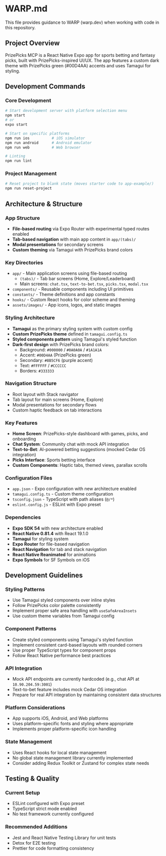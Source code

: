 # WARP.md

This file provides guidance to WARP (warp.dev) when working with code in this repository.

## Project Overview

PrizePicks MCP is a React Native Expo app for sports betting and fantasy picks, built with PrizePicks-inspired UI/UX. The app features a custom dark theme with PrizePicks green (#00D4AA) accents and uses Tamagui for styling.

## Development Commands

### Core Development
```bash
# Start development server with platform selection menu
npm start
# or
expo start

# Start on specific platforms
npm run ios          # iOS simulator
npm run android      # Android emulator
npm run web          # Web browser

# Linting
npm run lint
```

### Project Management
```bash
# Reset project to blank state (moves starter code to app-example/)
npm run reset-project
```

## Architecture & Structure

### App Structure
- **File-based routing** via Expo Router with experimental typed routes enabled
- **Tab-based navigation** with main app content in `app/(tabs)/`
- **Modal presentations** for secondary screens
- **Custom theming** via Tamagui with PrizePicks brand colors

### Key Directories
- `app/` - Main application screens using file-based routing
  - `(tabs)/` - Tab bar screens (Home, Explore/Leaderboard)
  - Main screens: `chat.tsx`, `text-to-bet.tsx`, `picks.tsx`, `modal.tsx`
- `components/` - Reusable components including UI primitives
- `constants/` - Theme definitions and app constants
- `hooks/` - Custom React hooks for color scheme and theming
- `assets/images/` - App icons, logos, and static images

### Styling Architecture
- **Tamagui** as the primary styling system with custom config
- **Custom PrizePicks theme** defined in `tamagui.config.ts`
- **Styled components pattern** using Tamagui's styled function
- **Dark-first design** with PrizePicks brand colors:
  - Background: `#000000` / `#0A0A0A` / `#1A1A1A`
  - Accent: `#00D4AA` (PrizePicks green)
  - Secondary: `#8B5CF6` (purple accent)
  - Text: `#FFFFFF` / `#CCCCCC`
  - Borders: `#333333`

### Navigation Structure
- Root layout with Stack navigator
- Tab layout for main screens (Home, Explore)
- Modal presentations for secondary flows
- Custom haptic feedback on tab interactions

### Key Features
- **Home Screen**: PrizePicks-style dashboard with games, picks, and onboarding
- **Chat System**: Community chat with mock API integration
- **Text-to-Bet**: AI-powered betting suggestions (mocked Cedar OS integration)
- **Picks Interface**: Sports betting interface
- **Custom Components**: Haptic tabs, themed views, parallax scrolls

### Configuration Files
- `app.json` - Expo configuration with new architecture enabled
- `tamagui.config.ts` - Custom theme configuration
- `tsconfig.json` - TypeScript with path aliases (`@/*`)
- `eslint.config.js` - ESLint with Expo preset

### Dependencies
- **Expo SDK 54** with new architecture enabled
- **React Native 0.81.4** with React 19.1.0
- **Tamagui** for styling system
- **Expo Router** for file-based navigation
- **React Navigation** for tab and stack navigation
- **React Native Reanimated** for animations
- **Expo Symbols** for SF Symbols on iOS

## Development Guidelines

### Styling Patterns
- Use Tamagui styled components over inline styles
- Follow PrizePicks color palette consistently
- Implement proper safe area handling with `useSafeAreaInsets`
- Use custom theme variables from Tamagui config

### Component Patterns
- Create styled components using Tamagui's styled function
- Implement consistent card-based layouts with rounded corners
- Use proper TypeScript types for component props
- Follow React Native performance best practices

### API Integration
- Mock API endpoints are currently hardcoded (e.g., chat API at `10.90.204.59:3001`)
- Text-to-bet feature includes mock Cedar OS integration
- Prepare for real API integration by maintaining consistent data structures

### Platform Considerations
- App supports iOS, Android, and Web platforms
- Uses platform-specific fonts and styling where appropriate
- Implements proper platform-specific icon handling

### State Management
- Uses React hooks for local state management
- No global state management library currently implemented
- Consider adding Redux Toolkit or Zustand for complex state needs

## Testing & Quality

### Current Setup
- ESLint configured with Expo preset
- TypeScript strict mode enabled
- No test framework currently configured

### Recommended Additions
- Jest and React Native Testing Library for unit tests
- Detox for E2E testing
- Prettier for code formatting consistency
